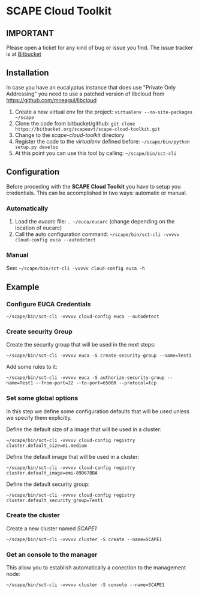 # SCAPE Cloud Toolkit


## IMPORTANT

Please open a ticket for any kind of bug or issue you find. The issue tracker is at [Bitbucket](https://bitbucket.org/scapeuvt/scape-cloud-toolkit/issues?status=new&status=open)

## Installation

In case you have an eucalyptus instance that does use "Private Only Addressing" you need to use a patched version
of libcloud from https://github.com/mneagul/libcloud

1. Create a new virtual env for the project:
  `virtualenv --no-site-packages ~/scape`
2. Clone the code from bitbucket/github: `git clone https://bitbucket.org/scapeuvt/scape-cloud-toolkit.git`
3. Change to the *scape-cloud-toolkit* directory
4. Register the code to the *virtualenv* defined before: `~/scape/bin/python setup.py develop`
5. At this point you can use this tool by calling: `~/scape/bin/sct-cli`



## Configuration


Before proceding with the **SCAPE Cloud Toolkit** you have to setup you credentials. This can be accomplished in two ways: automatic or manual.

### Automatically
1. Load the *eucarc* file: `. ~/euca/eucarc` (change depending on the location of eucarc)
2. Call the auto configuration command: `~/scape/bin/sct-cli -vvvvv cloud-config euca --autodetect`

### Manual
See: `~/scape/bin/sct-cli -vvvvv cloud-config euca -h`




## Example


### Configure EUCA Credentials

`~/scape/bin/sct-cli -vvvvv cloud-config euca --autodetect`

### Create security Group

Create the security group that will be used in the next steps:

`~/scape/bin/sct-cli -vvvvv euca -S create-security-group --name=Test1`

Add some rules to it:

`~/scape/bin/sct-cli -vvvvv euca -S authorize-security-group --name=Test1 --from-port=22 --to-port=65000 --protocol=tcp`



### Set some global options
In this step we define some configuration defaults that will be used unless we specify them explicitly.

Define the default size of a image that will be used in a cluster:

`~/scape/bin/sct-cli -vvvvv cloud-config registry cluster.default_size=m1.medium`

Define the default image that will be used in a cluster:

`~/scape/bin/sct-cli -vvvvv cloud-config registry cluster.default_image=emi-89D67BBA`

Define the default security group:

`~/scape/bin/sct-cli -vvvvv cloud-config registry cluster.default_security_group=Test1`

### Create the cluster

Create a new cluster named *SCAPE1*

`~/scape/bin/sct-cli -vvvvv cluster -S create --name=SCAPE1`

### Get an console to the manager

This allow you to establish automatically a conection to the management node:

`~/scape/bin/sct-cli -vvvvv cluster -S console --name=SCAPE1`

 

